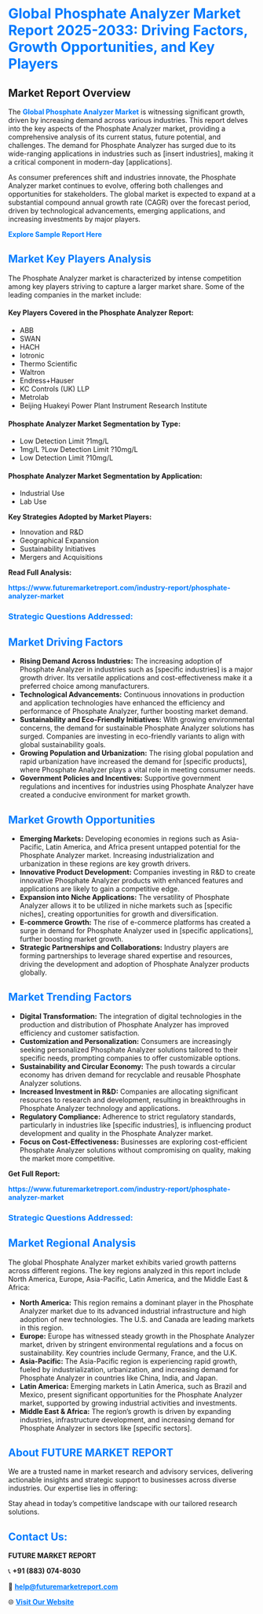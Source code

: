 <h1 style="color: #007BFF;">Global Phosphate Analyzer Market Report 2025-2033: Driving Factors, Growth Opportunities, and Key Players</h1>

<section id="overview">
<h2>Market Report Overview</h2>
<p>The <a href="https://www.futuremarketreport.com/industry-report/phosphate-analyzer-market" style="color: #007BFF; text-decoration: none;"><strong>Global Phosphate Analyzer Market</strong></a> is witnessing significant growth, driven by increasing demand across various industries. This report delves into the key aspects of the Phosphate Analyzer market, providing a comprehensive analysis of its current status, future potential, and challenges. The demand for Phosphate Analyzer has surged due to its wide-ranging applications in industries such as [insert industries], making it a critical component in modern-day [applications].</p>
<p>As consumer preferences shift and industries innovate, the Phosphate Analyzer market continues to evolve, offering both challenges and opportunities for stakeholders. The global market is expected to expand at a substantial compound annual growth rate (CAGR) over the forecast period, driven by technological advancements, emerging applications, and increasing investments by major players.</p>
</section>

<section id="overview">
<p><a href="https://www.futuremarketreport.com/request-sample/reportId=104774" style="color: #007BFF; text-decoration: none;"><strong>Explore Sample Report Here</strong></a></p>
</section>

<section id="key-players">
<h2 style="color: #007BFF;">Market Key Players Analysis</h2>
<p>The Phosphate Analyzer market is characterized by intense competition among key players striving to capture a larger market share. Some of the leading companies in the market include:</p>
<h4>Key Players Covered in the Phosphate Analyzer Report:</h4>
<ul><li>ABB</li><li>SWAN</li><li>HACH</li><li>Iotronic</li><li>Thermo Scientific</li><li>Waltron</li><li>Endress+Hauser</li><li>KC Controls (UK) LLP</li><li>Metrolab</li><li>Beijing Huakeyi Power Plant Instrument Research Institute</li></ul>
<h4>Phosphate Analyzer Market Segmentation by Type:</h4>
<ul><li>Low Detection Limit ?1mg/L</li><li>1mg/L ?Low Detection Limit ?10mg/L</li><li>Low Detection Limit ?10mg/L</li></ul>

<h4>Phosphate Analyzer Market Segmentation by Application:</h4>
<ul><li>Industrial Use</li><li>Lab Use</li></ul>
<p><strong>Key Strategies Adopted by Market Players:</strong></p>
<ul>
<li>Innovation and R&D</li>
<li>Geographical Expansion</li>
<li>Sustainability Initiatives</li>
<li>Mergers and Acquisitions</li>
</ul>
</section>

<section>
<p><strong>Read Full Analysis: </strong></p><a href="https://www.futuremarketreport.com/industry-report/phosphate-analyzer-market" style="color: #007BFF; text-decoration: none;"><strong>https://www.futuremarketreport.com/industry-report/phosphate-analyzer-market</strong></a>
<h3 style="color: #007BFF;">Strategic Questions Addressed:</h3>
</section>

<section id="driving-factors">
<h2 style="color: #007BFF;">Market Driving Factors</h2>
<ul>
<li><strong>Rising Demand Across Industries:</strong> The increasing adoption of Phosphate Analyzer in industries such as [specific industries] is a major growth driver. Its versatile applications and cost-effectiveness make it a preferred choice among manufacturers.</li>
<li><strong>Technological Advancements:</strong> Continuous innovations in production and application technologies have enhanced the efficiency and performance of Phosphate Analyzer, further boosting market demand.</li>
<li><strong>Sustainability and Eco-Friendly Initiatives:</strong> With growing environmental concerns, the demand for sustainable Phosphate Analyzer solutions has surged. Companies are investing in eco-friendly variants to align with global sustainability goals.</li>
<li><strong>Growing Population and Urbanization:</strong> The rising global population and rapid urbanization have increased the demand for [specific products], where Phosphate Analyzer plays a vital role in meeting consumer needs.</li>
<li><strong>Government Policies and Incentives:</strong> Supportive government regulations and incentives for industries using Phosphate Analyzer have created a conducive environment for market growth.</li>
</ul>
</section>

<section id="growth-opportunities">
<h2 style="color: #007BFF;">Market Growth Opportunities</h2>
<ul>
<li><strong>Emerging Markets:</strong> Developing economies in regions such as Asia-Pacific, Latin America, and Africa present untapped potential for the Phosphate Analyzer market. Increasing industrialization and urbanization in these regions are key growth drivers.</li>
<li><strong>Innovative Product Development:</strong> Companies investing in R&D to create innovative Phosphate Analyzer products with enhanced features and applications are likely to gain a competitive edge.</li>
<li><strong>Expansion into Niche Applications:</strong> The versatility of Phosphate Analyzer allows it to be utilized in niche markets such as [specific niches], creating opportunities for growth and diversification.</li>
<li><strong>E-commerce Growth:</strong> The rise of e-commerce platforms has created a surge in demand for Phosphate Analyzer used in [specific applications], further boosting market growth.</li>
<li><strong>Strategic Partnerships and Collaborations:</strong> Industry players are forming partnerships to leverage shared expertise and resources, driving the development and adoption of Phosphate Analyzer products globally.</li>
</ul>
</section>

<section id="trending-factors">
<h2 style="color: #007BFF;">Market Trending Factors</h2>
<ul>
<li><strong>Digital Transformation:</strong> The integration of digital technologies in the production and distribution of Phosphate Analyzer has improved efficiency and customer satisfaction.</li>
<li><strong>Customization and Personalization:</strong> Consumers are increasingly seeking personalized Phosphate Analyzer solutions tailored to their specific needs, prompting companies to offer customizable options.</li>
<li><strong>Sustainability and Circular Economy:</strong> The push towards a circular economy has driven demand for recyclable and reusable Phosphate Analyzer solutions.</li>
<li><strong>Increased Investment in R&D:</strong> Companies are allocating significant resources to research and development, resulting in breakthroughs in Phosphate Analyzer technology and applications.</li>
<li><strong>Regulatory Compliance:</strong> Adherence to strict regulatory standards, particularly in industries like [specific industries], is influencing product development and quality in the Phosphate Analyzer market.</li>
<li><strong>Focus on Cost-Effectiveness:</strong> Businesses are exploring cost-efficient Phosphate Analyzer solutions without compromising on quality, making the market more competitive.</li>
</ul>
</section>

<section>
<p><strong>Get Full Report: </strong></p><a href="https://www.futuremarketreport.com/industry-report/phosphate-analyzer-market" style="color: #007BFF; text-decoration: none;"><strong>https://www.futuremarketreport.com/industry-report/phosphate-analyzer-market</strong></a>
<h3 style="color: #007BFF;">Strategic Questions Addressed:</h3>
</section>


<section id="regional-analysis">
<h2 style="color: #007BFF;">Market Regional Analysis</h2>
<p>The global Phosphate Analyzer market exhibits varied growth patterns across different regions. The key regions analyzed in this report include North America, Europe, Asia-Pacific, Latin America, and the Middle East & Africa:</p>
<ul>
<li><strong>North America:</strong> This region remains a dominant player in the Phosphate Analyzer market due to its advanced industrial infrastructure and high adoption of new technologies. The U.S. and Canada are leading markets in this region.</li>
<li><strong>Europe:</strong> Europe has witnessed steady growth in the Phosphate Analyzer market, driven by stringent environmental regulations and a focus on sustainability. Key countries include Germany, France, and the U.K.</li>
<li><strong>Asia-Pacific:</strong> The Asia-Pacific region is experiencing rapid growth, fueled by industrialization, urbanization, and increasing demand for Phosphate Analyzer in countries like China, India, and Japan.</li>
<li><strong>Latin America:</strong> Emerging markets in Latin America, such as Brazil and Mexico, present significant opportunities for the Phosphate Analyzer market, supported by growing industrial activities and investments.</li>
<li><strong>Middle East & Africa:</strong> The region’s growth is driven by expanding industries, infrastructure development, and increasing demand for Phosphate Analyzer in sectors like [specific sectors].</li>
</ul>
</section>

<footer>
<h2 style="color: #007BFF;">About FUTURE MARKET REPORT</h2>
<p>We are a trusted name in market research and advisory services, delivering actionable insights and strategic support to businesses across diverse industries. Our expertise lies in offering:</p>

<p>Stay ahead in today’s competitive landscape with our tailored research solutions.</p>

<h2 style="color: #007BFF;">Contact Us:</h2>
<p><strong>FUTURE MARKET REPORT</strong></p>
<p>📞 <strong>+91 (883) 074-8030</strong></p>
<p>📧 <strong><a href="mailto:help@futuremarketreport.com" style="color: #007BFF;">help@futuremarketreport.com</a></strong></p>
<p>🌐 <strong><a href="https://www.futuremarketreport.com/" style="color: #007BFF;">Visit Our Website</a></strong></p>
</footer>